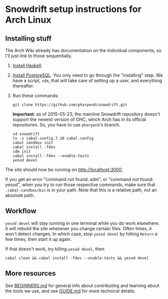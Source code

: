 # Snowdrift setup instructions for Arch Linux

## Installing stuff

The Arch Wiki already has documentation on the individual components, so
I'll just link to those sequentially.

1.  [Install Haskell][1].
2.  [Install PostgreSQL][2]. You only need to go through the
    "installing" step. We have a script, `sdm`, that will take care of
    setting up a user, and everything thereafter.
3.  Run these commands:

        git clone https://github.com/pharpend/snowdrift.git

    **Important**: as of 2015-05-23, the mainline Snowdrift repository
    doesn't support the newest version of GHC, which Arch has in its
    official repositories. So, you have to use `pharpend`'s branch.

        cd snowdrift
        ln -s cabal.config.7.10 cabal.config
        cabal sandbox init
        cabal install -fdev
        sdm init
        cabal install -fdev --enable-tests
        yesod devel

The site should now be running on <http://localhost:3000>.

If you get an error "command not found: sdm", or "command not found:
yesod", when you try to run those respective commands, make sure that
`.cabal-sandbox/bin` is in your path. Note that this is a relative path,
not an absolute path.

## Workflow

`yesod devel` will stay running in one terminal while you do work
elsewhere. It will rebuild the site whenever you change certain
files. Often times, it won't detect changes. In which case, stop `yesod
devel` by hitting `Return` a few times, then start it up again.

If that doesn't work, try killing `yesod devel`, then

    cabal clean && cabal install -fdev --enable-tests && yesod devel

## More resources

See [BEGINNERS.md](BEGINNERS.md) for general info about contributing
and learning about the tools we use,
and see [GUIDE.md](GUIDE.md) for more technical details.

[1]: https://wiki.archlinux.org/index.php/Haskell
[2]: https://wiki.archlinux.org/index.php/Postgresql
